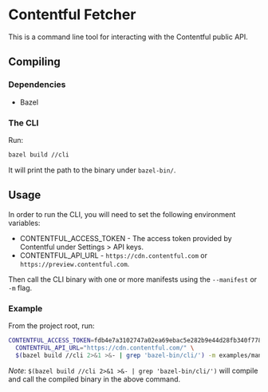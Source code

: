 # Contentful Fetcher

This is a command line tool for interacting with the Contentful public API.

## Compiling

### Dependencies

- Bazel

### The CLI

Run:

```sh
bazel build //cli
```

It will print the path to the binary under `bazel-bin/`.

## Usage

In order to run the CLI, you will need to set the following environment variables:

- CONTENTFUL_ACCESS_TOKEN - The access token provided by Contentful under Settings > API keys.
- CONTENTFUL_API_URL - `https://cdn.contentful.com` or `https://preview.contentful.com`.

Then call the CLI binary with one or more manifests using the `--manifest` or `-m` flag.

### Example

From the project root, run:

```sh
CONTENTFUL_ACCESS_TOKEN=fdb4e7a3102747a02ea69ebac5e282b9e44d28fb340f778a4f5e788625a61abe \
  CONTENTFUL_API_URL="https://cdn.contentful.com/" \
  $(bazel build //cli 2>&1 >&- | grep 'bazel-bin/cli/') -m examples/manifest.json
```

*Note*: `$(bazel build //cli 2>&1 >&- | grep 'bazel-bin/cli/')` will compile and call the compiled
binary in the above command.
